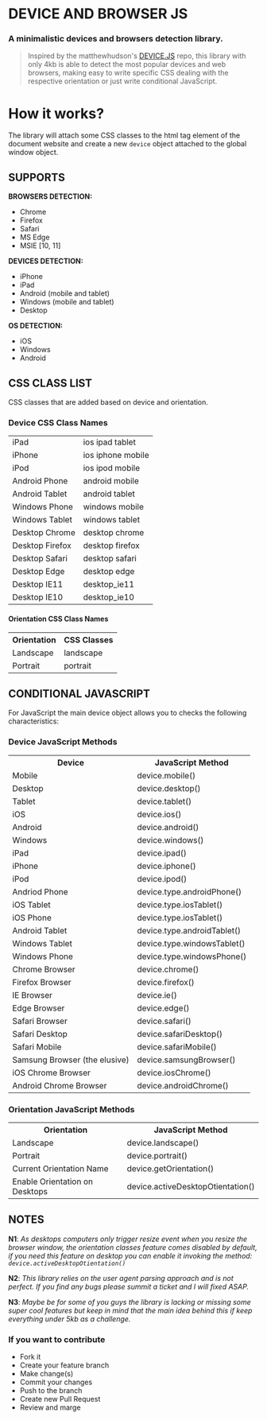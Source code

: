 # **__DEVICE AND BROWSER JS__**
### A minimalistic devices and browsers detection library. ######

> Inspired by the matthewhudson's [DEVICE.JS](https://github.com/matthewhudson/device.js) repo, this library with only 4kb is able to
> detect the most popular devices and web browsers, making easy to write specific CSS dealing with the respective orientation or just write conditional JavaScript.

#   How it works?

The library will attach some CSS classes to the html tag element of the document website and create a new `device` object attached to the global window object.

## **SUPPORTS**

__BROWSERS DETECTION:__

- Chrome
- Firefox
- Safari
- MS Edge
- MSIE [10, 11]

__DEVICES DETECTION:__

- iPhone
- iPad
- Android (mobile and tablet)
- Windows (mobile and tablet)
- Desktop

__OS DETECTION:__

- iOS
- Windows
- Android

## **CSS CLASS LIST**

CSS classes that are added based on device and orientation.

### Device CSS Class Names

<table>
	<tr>
		<td>iPad</td>
		<td>ios ipad tablet</td>
	</tr>
	<tr>
		<td>iPhone</td>
		<td>ios iphone mobile</td>
	</tr>
	<tr>
		<td>iPod</td>
		<td>ios ipod mobile</td>
	</tr>
	<tr>
		<td>Android Phone</td>
		<td>android mobile</td>
	</tr>
	<tr>
		<td>Android Tablet</td>
		<td>android tablet</td>
	</tr>
	<tr>
		<td>Windows Phone</td>
		<td>windows mobile</td>
	</tr>
	<tr>
		<td>Windows Tablet</td>
		<td>windows tablet</td>
	</tr>
	<tr>
		<td>Desktop Chrome</td>
		<td>desktop chrome</td>
	</tr>
  <tr>
		<td>Desktop Firefox</td>
		<td>desktop firefox</td>
	</tr>
  <tr>
		<td>Desktop Safari</td>
		<td>desktop safari</td>
	</tr>
  <tr>
		<td>Desktop Edge</td>
		<td>desktop edge</td>
	</tr>
  <tr>
		<td>Desktop IE11</td>
		<td>desktop_ie11</td>
	</tr>
  <tr>
		<td>Desktop IE10</td>
		<td>desktop_ie10</td>
	</tr>
</table>

#### Orientation CSS Class Names

<table>
	<tr>
		<th>Orientation</th>
		<th>CSS Classes</th>
	</tr>
	<tr>
		<td>Landscape</td>
		<td>landscape</td>
	</tr>
	<tr>
		<td>Portrait</td>
		<td>portrait</td>
	</tr>
</table>

## **CONDITIONAL JAVASCRIPT**

For JavaScript the main device object allows you to checks the following characteristics:

### Device JavaScript Methods

<table>
	<tr>
		<th>Device</th>
		<th>JavaScript Method</th>
	</tr>
	<tr>
		<td>Mobile</td>
		<td>device.mobile()</td>
	</tr>
  <tr>
		<td>Desktop</td>
		<td>device.desktop()</td>
	</tr>
	<tr>
		<td>Tablet</td>
		<td>device.tablet()</td>
	</tr>
	<tr>
		<td>iOS</td>
		<td>device.ios()</td>
	</tr>
	<tr>
		<td>Android</td>
		<td>device.android()</td>
	</tr>
	<tr>
		<td>Windows</td>
		<td>device.windows()</td>
	</tr>
	<tr>
		<td>iPad</td>
		<td>device.ipad()</td>
	</tr>
	<tr>
		<td>iPhone</td>
		<td>device.iphone()</td>
	</tr>
	<tr>
		<td>iPod</td>
		<td>device.ipod()</td>
	</tr>
	<tr>
		<td>Andriod Phone</td>
		<td>device.type.androidPhone()</td>
	</tr>
	<tr>
		<td>iOS Tablet</td>
		<td>device.type.iosTablet()</td>
	</tr>
	<tr>
		<td>iOS Phone</td>
		<td>device.type.iosTablet()</td>
	</tr>
	<tr>
		<td>Android Tablet</td>
		<td>device.type.androidTablet()</td>
	</tr>
	<tr>
		<td>Windows Tablet</td>
		<td>device.type.windowsTablet()</td>
	</tr>
	<tr>
		<td>Windows Phone</td>
		<td>device.type.windowsPhone()</td>
	</tr>
	<tr>
		<td>Chrome Browser</td>
		<td>device.chrome()</td>
	</tr>
	<tr>
		<td>Firefox Browser</td>
		<td>device.firefox()</td>
	</tr>
	<tr>
		<td>IE Browser</td>
		<td>device.ie()</td>
	</tr>
	<tr>
		<td>Edge Browser</td>
		<td>device.edge()</td>
	</tr>
	<tr>
		<td>Safari Browser</td>
		<td>device.safari()</td>
	</tr>
	<tr>
		<td>Safari Desktop</td>
		<td>device.safariDesktop()</td>
	</tr>
	<tr>
		<td>Safari Mobile</td>
		<td>device.safariMobile()</td>
	</tr>
	<tr>
		<td>Samsung Browser (the elusive)</td>
		<td>device.samsungBrowser()</td>
	</tr>
	<tr>
		<td>iOS Chrome Browser</td>
		<td>device.iosChrome()</td>
	</tr>
	<tr>
		<td>Android Chrome Browser</td>
		<td>device.androidChrome()</td>
	</tr>
</table>

### Orientation JavaScript Methods

<table>
	<tr>
		<th>Orientation</th>
		<th>JavaScript Method</th>
	</tr>
	<tr>
		<td>Landscape</td>
		<td>device.landscape()</td>
	</tr>
	<tr>
		<td>Portrait</td>
		<td>device.portrait()</td>
	</tr>
	<tr>
		<td>Current Orientation Name</td>
		<td>device.getOrientation()</td>
	</tr>
	<tr>
		<td>Enable Orientation on Desktops</td>
		<td>device.activeDesktopOtientation()</td>
	</tr>
</table>

## **NOTES**

**N1**: _As desktops computers only trigger resize event when you resize the browser window, the orientation classes feature comes disabled by default, if you need this feature on desktop you can enable it invoking the method: `device.activeDesktopOtientation()`_

**N2**: _This library relies on the user agent parsing approach and is not perfect. If you find any bugs please summit a ticket and I will fixed ASAP._

**N3**: _Maybe be for some of you guys the library is lacking or missing some super cool features but keep in mind that the main idea behind this if keep everything under 5kb as a challenge._

### If you want to contribute

* Fork it
* Create your feature branch
* Make change(s)
* Commit your changes
* Push to the branch
* Create new Pull Request
* Review and marge